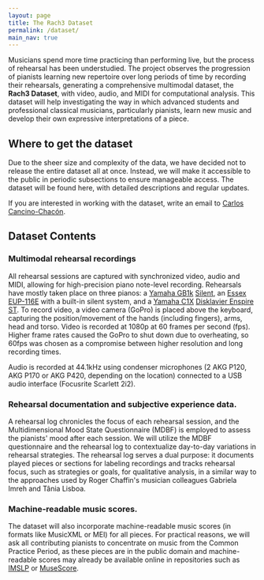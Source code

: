 ```yaml
---
layout: page
title: The Rach3 Dataset
permalink: /dataset/
main_nav: true
---
```


Musicians spend more time practicing than performing live, but the process of rehearsal has been understudied.
The project observes the progression of pianists learning new repertoire over long periods of time by recording their rehearsals, generating a comprehensive multimodal dataset, the **Rach3 Dataset**, with video, audio, and MIDI for computational analysis.
This dataset will help investigating the way in which advanced students and professional classical musicians, particularly pianists, learn new music and develop their own expressive interpretations of a piece.

## Where to get the dataset
Due to the sheer size and complexity of the data, we have decided not to release the entire dataset all at once. 
Instead, we will make it accessible to the public in periodic subsections to ensure manageable access. 
The dataset will be found here, with detailed descriptions and regular updates.

If you are interested in working with the dataset, write an email to [Carlos Cancino-Chacón](mailto:carlos_eduardo.cancino_chacon@jku.at).

## Dataset Contents


### Multimodal rehearsal recordings
All rehearsal sessions are captured with synchronized video, audio and MIDI,
allowing for high-precision piano note-level recording. 
Rehearsals have mostly taken place on three pianos: a [Yamaha GB1k](https://usa.yamaha.com/products/musical_instruments/pianos/grand_pianos/gb1k/specs.html#product-tabs) [Silent](https://usa.yamaha.com/products/musical_instruments/pianos/silent_piano/sh/features.html#product-tabs), an [Essex EUP-116E](https://www.essexpianos.com/pianos/essex/upright/eup-116e) with a built-in silent system, and a [Yamaha C1X](https://usa.yamaha.com/products/musical_instruments/pianos/grand_pianos/cx_series/cx-series.html) [Disklavier Enspire ST](https://usa.yamaha.com/products/musical_instruments/pianos/disklavier/index.html).
To record video, a video camera (GoPro) is placed above the keyboard, capturing the position/movement of the hands (including fingers), arms, head and torso.
Video is recorded at 1080p at 60 frames per second (fps). 
Higher frame rates caused the GoPro to shut down due to overheating, so 60fps was chosen as a compromise between higher resolution and long recording times.

Audio is recorded at 44.1kHz using condenser microphones (2 AKG P120, AKG P170 or AKG P420, depending on the location) connected to a USB audio interface (Focusrite Scarlett 2i2). 

### Rehearsal documentation and subjective experience data.
A rehearsal log chronicles the focus of each rehearsal session, and the Multidimensional Mood State Questionnaire (MDBF) is employed to assess the pianists' mood after each session. 
We will utilize the MDBF questionnaire and the rehearsal log to contextualize day-to-day variations in rehearsal strategies. 
The rehearsal log serves a dual purpose: it documents played pieces or sections for labeling recordings and tracks rehearsal focus, such as strategies or goals, for qualitative analysis, in a similar way to the approaches used by Roger Chaffin's musician colleagues Gabriela Imreh and Tânia Lisboa.

### Machine-readable music scores.
The dataset will also incorporate machine-readable music scores (in formats like MusicXML or MEI) for all pieces.
For practical reasons, we will ask all contributing pianists to concentrate on music from the Common Practice Period, as these pieces are in the public domain and machine-readable scores may already be available online in repositories such as [IMSLP](https://imslp.org/wiki/Main_Page) or [MuseScore](https://musescore.com).

